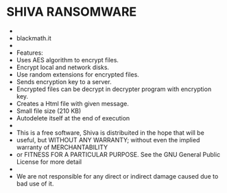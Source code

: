  # SHIVA RANSOMWARE
 * 
 * blackmath.it 
 * 
 * Features:
 * Uses AES algorithm to encrypt files.
 * Encrypt local and network disks.
 * Use random extensions for encrypted files.
 * Sends encryption key to a server.
 * Encrypted files can be decrypt in decrypter program with encryption key.
 * Creates a Html file with given message.
 * Small file size (210 KB)
 * Autodelete itself at the end of execution
 * 
 * This is a free software, Shiva is distribuited in the hope that will be
 * useful, but WITHOUT ANY WARRANTY; without even the implied warranty of MERCHANTABILITY 
 * or FITNESS FOR A PARTICULAR PURPOSE. See the GNU General Public License for more detail
 * 
 * We are not responsible for any direct or indirect damage caused due to bad use of it.
 